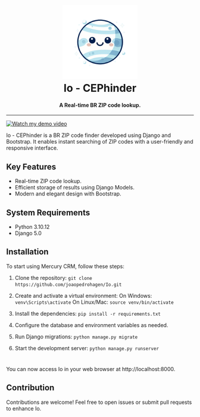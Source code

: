 <h1 align="center">
  <br>
  <img src="Io.png" width="200">
  <br>
  Io - CEPhinder
  <br>
</h1>

<h4 align="center"> A Real-time BR ZIP code lookup.  </h4>

---

[![Watch my demo video](https://img.youtube.com/vi/mmdf8XGnLNw/maxresdefault.jpg)](https://www.youtube.com/watch?v=mmdf8XGnLNw)

Io - CEPhinder is a BR ZIP code finder developed using Django and Bootstrap. It enables instant searching of ZIP codes with a user-friendly and responsive interface.

## Key Features

* Real-time ZIP code lookup.
* Efficient storage of results using Django Models.
* Modern and elegant design with Bootstrap.

## System Requirements

* Python 3.10.12
* Django 5.0

## Installation

To start using Mercury CRM, follow these steps:

1. Clone the repository:
``` git clone https://github.com/joaopedrohagen/Io.git ```

2. Create and activate a virtual environment:
On Windows: ``` venv\Scripts\activate ```
On Linux/Mac: ``` source venv/bin/activate ```

3. Install the dependencies:
``` pip install -r requirements.txt ```

4. Configure the database and environment variables as needed.

5. Run Django migrations:
``` python manage.py migrate ```

6. Start the development server:
``` python manage.py runserver ```

#
#
You can now access Io in your web browser at http://localhost:8000.


## Contribution
Contributions are welcome! Feel free to open issues or submit pull requests to enhance Io.

